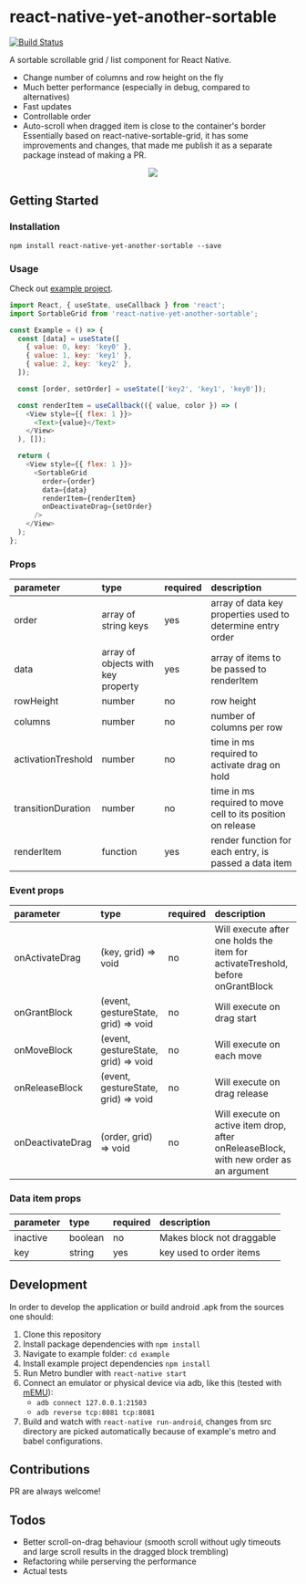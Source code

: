 # react-native-yet-another-sortable

[![Build Status](https://travis-ci.org/k5md/react-native-yet-another-sortable.svg?branch=master)](https://travis-ci.org/k5md/react-native-yet-another-sortable)

A sortable scrollable grid / list component for React Native.
* Change number of columns and row height on the fly
* Much better performance (especially in debug, compared to alternatives)
* Fast updates
* Controllable order
* Auto-scroll when dragged item is close to the container's border
Essentially based on react-native-sortable-grid, it has some improvements and changes, that made me publish it as a separate package instead of making a PR.

<p align="center">
  <img src="https://s7.gifyu.com/images/rnyas.gif">
</p>

## Getting Started
### Installation
```
npm install react-native-yet-another-sortable --save
```
### Usage
Check out [example project](https://github.com/k5md/react-native-yet-another-sortable/tree/master/example).
 
```javascript
import React, { useState, useCallback } from 'react';
import SortableGrid from 'react-native-yet-another-sortable';

const Example = () => {
  const [data] = useState([
    { value: 0, key: 'key0' },
    { value: 1, key: 'key1' },
    { value: 2, key: 'key2' },
  ]);

  const [order, setOrder] = useState(['key2', 'key1', 'key0']);

  const renderItem = useCallback(({ value, color }) => (
    <View style={{ flex: 1 }}>
      <Text>{value}</Text>
    </View>
  ), []);

  return (
    <View style={{ flex: 1 }}>
      <SortableGrid
        order={order}
        data={data}
        renderItem={renderItem}
        onDeactivateDrag={setOrder}
      />
    </View>
  );
};
```

### Props
| parameter  | type   | required | description |
| :--------  | :----  | :------- | :---------- |
| order | array of string keys | yes | array of data key properties used to determine entry order |
| data | array of objects with key property | yes | array of items to be passed to renderItem |
| rowHeight | number | no | row height |
| columns | number | no | number of columns per row |
| activationTreshold | number | no | time in ms required to activate drag on hold |
| transitionDuration | number | no | time in ms required to move cell to its position on release |
| renderItem | function | yes | render function for each entry, is passed a data item |

### Event props
| parameter  | type   | required | description |
| :--------  | :----  | :------- | :---------- |
| onActivateDrag | (key, grid) => void | no |  Will execute after one holds the item for activateTreshold, before onGrantBlock |
| onGrantBlock | (event, gestureState, grid) => void | no | Will execute on drag start |
| onMoveBlock | (event, gestureState, grid) => void | no |  Will execute on each move |
| onReleaseBlock | (event, gestureState, grid) => void | no |  Will execute on drag release |
| onDeactivateDrag | (order, grid) => void | no |  Will execute on active item drop, after onReleaseBlock, with new order as an argument |

### Data item props
| parameter  | type   | required | description |
| :--------  | :----  | :------- | :---------- |
| inactive | boolean | no      | Makes block not draggable |
| key | string | yes | key used to order items

## Development
In order to develop the application or build android .apk from the sources one should:
1. Clone this repository
2. Install package dependencies with `npm install`
3. Navigate to example folder: `cd example`
3. Install example project dependencies `npm install`
3. Run Metro bundler with `react-native start`
4. Connect an emulator or physical device via adb, like this (tested with [mEMU](https://www.memuplay.com/)):
	- `adb connect 127.0.0.1:21503`
	- `adb reverse tcp:8081 tcp:8081`
5. Build and watch with `react-native run-android`, changes from src directory are picked automatically because of example's metro and babel configurations.

## Contributions
PR are always welcome!

## Todos
* Better scroll-on-drag behaviour (smooth scroll without ugly timeouts and large scroll results in the dragged block trembling)
* Refactoring while perserving the performance
* Actual tests
